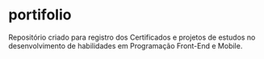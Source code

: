 # portifolio
Repositório criado para registro dos Certificados e projetos de estudos no desenvolvimento de habilidades em Programação Front-End e Mobile.
